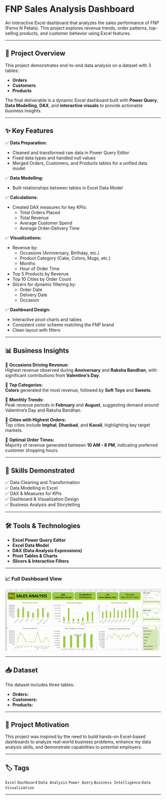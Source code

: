 #  FNP Sales Analysis Dashboard 
An interactive Excel dashboard that analyzes the sales performance of FNP (Ferns N Petals). This project explores revenue trends, order patterns, top-selling products, and customer behavior using  Excel features.

---

## 📂 Project Overview

This project demonstrates end-to-end data analysis on a dataset with 3 tables:
- **Orders**
- **Customers**
- **Products**

The final deliverable is a dynamic Excel dashboard built with **Power Query**, **Data Modelling**, **DAX**, and **interactive visuals** to provide actionable business insights.

---

## ✨ Key Features

✅ **Data Preparation:**
- Cleaned and transformed raw data in Power Query Editor
- Fixed data types and handled null values
- Merged Orders, Customers, and Products tables for a unified data model

✅ **Data Modelling:**
- Built relationships between tables in Excel Data Model

✅ **Calculations:**
- Created DAX measures for key KPIs:
  - Total Orders Placed
  - Total Revenue
  - Average Customer Spend
  - Average Order-Delivery Time

✅ **Visualizations:**
- Revenue by:
  - Occasions (Anniversary, Birthday, etc.)
  - Product Category (Cake, Colors, Mugs, etc.)
  - Months
  - Hour of Order Time
- Top 5 Products by Revenue
- Top 10 Cities by Order Count
- Slicers for dynamic filtering by:
  - Order Date
  - Delivery Date
  - Occasion

✅ **Dashboard Design:**
- Interactive pivot charts and tables
- Consistent color scheme matching the FNP brand
- Clean layout with filters

---

## 📊 Business Insights

🔹 **Occasions Driving Revenue:**  
Highest revenue observed during **Anniversary** and **Raksha Bandhan**, with significant contributions from **Valentine’s Day**.

🔹 **Top Categories:**  
**Colors** generated the most revenue, followed by **Soft Toys** and **Sweets**.

🔹 **Monthly Trends:**  
Peak revenue periods in **February** and **August**, suggesting demand around Valentine’s Day and Raksha Bandhan.

🔹 **Cities with Highest Orders:**  
Top cities include **Imphal**, **Dhanbad**, and **Kavali**, highlighting key target markets.

🔹 **Optimal Order Times:**  
Majority of revenue generated between **10 AM - 8 PM**, indicating preferred customer shopping hours.

---

## 💼 Skills Demonstrated

✅ Data Cleaning and Transformation  
✅ Data Modelling in Excel  
✅ DAX & Measures for KPIs  
✅ Dashboard & Visualization Design  
✅ Business Analysis and Storytelling


---

## 🛠️ Tools & Technologies

- **Excel Power Query Editor**
- **Excel Data Model**
- **DAX (Data Analysis Expressions)**
- **Pivot Tables & Charts**
- **Slicers & Interactive Filters**

---


### 📈 Full Dashboard View
![FNP Sales Dashboard](https://github.com/dhanushkundavaram/FNP-Sales-Analysis/blob/main/FNP%20Sales%20Dashboard.png)

---

## 📥 Dataset

The dataset includes three tables:
- **Orders:** 
- **Customers:**
- **Products:**

---

## 📝 Project Motivation

This project was inspired by the need to build hands-on Excel-based dashboards to analyze real-world business problems, enhance my data analysis skills, and demonstrate capabilities to potential employers.

---

## 🏷️ Tags

`Excel` `Dashboard` `Data Analysis` `Power Query` `Business Intelligence` `Data Visualization`

---
